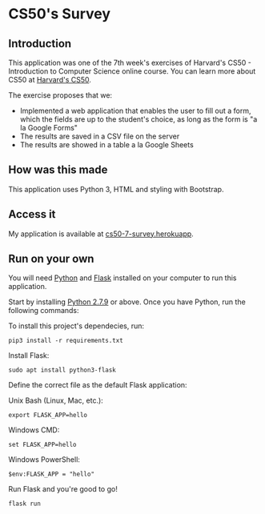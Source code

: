 # CS50's Survey

## Introduction

This application was one of the 7th week's exercises of Harvard's CS50 - Introduction to Computer Science online course.
You can learn more about CS50 at [Harvard's CS50](https://online-learning.harvard.edu/course/cs50-introduction-computer-science).

The exercise proposes that we:
* Implemented a web application that enables the user to fill out a form, which the fields are up to the student's choice, as long as the form is "a la Google Forms" 
* The results are saved in a CSV file on the server
* The results are showed in a table a la Google Sheets


## How was this made
This application uses Python 3, HTML and styling with Bootstrap.

## Access it
My application is available at [cs50-7-survey.herokuapp](http://cs50-7-survey.herokuapp.com/form).

## Run on your own
You will need [Python](https://www.python.org/downloads/) and [Flask](https://flask.palletsprojects.com/en/1.1.x/installation/) installed on your computer to run this application.

Start by installing [Python 2.7.9](https://www.python.org/downloads/release/python-2717/) or above.
Once you have Python, run the following commands:

To install this project's dependecies, run:

`pip3 install -r requirements.txt`

Install Flask:

`sudo apt install python3-flask`

Define the correct file as the default Flask application:

Unix Bash (Linux, Mac, etc.):

`export FLASK_APP=hello`

Windows CMD:

`set FLASK_APP=hello`

Windows PowerShell:

`$env:FLASK_APP = "hello"`

Run Flask and you're good to go!

`flask run`
